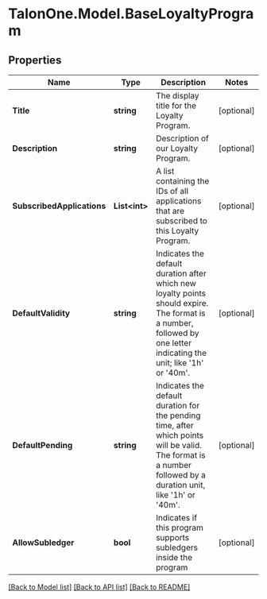
# TalonOne.Model.BaseLoyaltyProgram

## Properties

Name | Type | Description | Notes
------------ | ------------- | ------------- | -------------
**Title** | **string** | The display title for the Loyalty Program. | [optional] 
**Description** | **string** | Description of our Loyalty Program. | [optional] 
**SubscribedApplications** | **List&lt;int&gt;** | A list containing the IDs of all applications that are subscribed to this Loyalty Program. | [optional] 
**DefaultValidity** | **string** | Indicates the default duration after which new loyalty points should expire. The format is a number, followed by one letter indicating the unit; like &#39;1h&#39; or &#39;40m&#39;. | [optional] 
**DefaultPending** | **string** | Indicates the default duration for the pending time, after which points will be valid. The format is a number followed by a duration unit, like &#39;1h&#39; or &#39;40m&#39;. | [optional] 
**AllowSubledger** | **bool** | Indicates if this program supports subledgers inside the program | [optional] 

[[Back to Model list]](../README.md#documentation-for-models)
[[Back to API list]](../README.md#documentation-for-api-endpoints)
[[Back to README]](../README.md)

